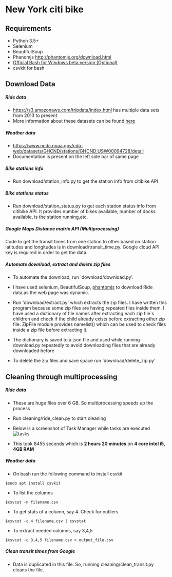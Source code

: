 # New York citi bike

## Requirements
+ Python 3.5+
+ Selenium
+ BeautifulSoup
+ Phanomjs http://phantomjs.org/download.html
+ <a href="https://www.howtogeek.com/249966/how-to-install-and-use-the-linux-bash-shell-on-windows-10/">Official Bash for Windows beta version (Optional)</a>
+ csvkit for bash

## Download Data
##### Ride data
+ https://s3.amazonaws.com/tripdata/index.html has multiple data sets from 2013 to present
+ More information about these datasets can be found <a href="https://www.citibikenyc.com/system-data">here</a>

##### Weather data
+ https://www.ncdc.noaa.gov/cdo-web/datasets/GHCND/stations/GHCND:USW00094728/detail
+ Documentation is present on the left side bar of same page

##### Bike stations info
+ Run download/station_info.py to get the station info from citibike API

##### Bike stations status
+ Run download/station_status.py to get each station status info from citibike API. It provides number of bikes available, number of docks available, is the station running,etc.

##### Google Maps Distance matrix API (Multiprocessing)
Code to get the transit times from one station to other based on station latitudes and longitudes is in download/transit_time.py. Google cloud API key is required in order to get the data.

##### Automate download, extract and delete zip files
+ To automate the download, run 'download/download.py'. <br>
+ I have used selenium, BeautifulSoup, <a href="http://phantomjs.org/download.html">phantomjs</a> to download Ride data,as the web page was dynamic.

+ Run 'download/extract.py' which extracts the zip files. I have written this program because some zip files are having repeated files inside them. I have used a dictionary of file names after extracting each zip file`s children and check if the child already exists before extracting other zip file. ZipFile module provides namelist() which can be used to check files inside a zip file before extracting it.<br>
+ The dictionary is saved to a json file and used while running download.py repeatedly to avoid downloading files that are already downloaded before

+ To delete the zip files and save space run 'download/delete_zip.py'

## Cleaning through multiprocessing
##### Ride data
+ These are huge files over 6 GB. So multiprocessing speeds up the process
+ Run cleaning/ride_clean.py to start cleaning
+ Below is a screenshot of Task Manager while tasks are executed
![tasks](https://user-images.githubusercontent.com/30205620/28745103-fb24b912-743e-11e7-8b11-fd233a840519.PNG)

+ This took 8455 seconds which is __2 hours 20 minutes__ on __4 core intel i5, 4GB RAM__

##### Weather data
+ On bash run the following command to install csvkit
```Shell
$sudo apt install csvkit
```
+ To list the columns
```Shell
$csvcut -n filename.csv
```
+ To get stats of a column, say 4. Check for outliers
```Shell
$csvcut -c 4 filename.csv | csvstat
```
+ To extract needed columns, say 3,4,5
```Shell
$csvcut -c 3,4,5 filename.csv > output_file.csv
```
##### Clean transit times from Google
+ Data is duplicated in this file. So, running cleaning/clean_transit.py cleans the file.
